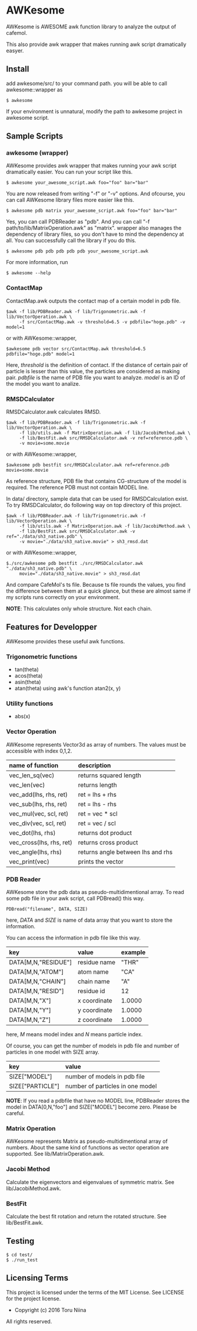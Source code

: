AWKesome
====

AWKesome is AWESOME awk function library to analyze the output of cafemol.

This also provide awk wrapper that makes running awk script dramatically easyer.

## Install

add awkesome/src/ to your command path. you will be able to call
awkesome::wrapper as

    $ awkesome 

If your environment is unnatural, modify the path to awkesome project in awkesome script.

## Sample Scripts

### awkesome (wrapper)
AWKesome provides awk wrapper that makes running your awk script dramatically
easier. You can run your script like this.

    $ awkesome your_awesome_script.awk foo="foo" bar="bar"

You are now released from writing "-f" or "-v" options. And ofcourse, you can 
call AWKesome library files more easier like this.

    $ awkesome pdb matrix your_awesome_script.awk foo="foo" bar="bar"

Yes, you can call PDBReader as "pdb". And you can call
"-f path/to/lib/MatrixOperation.awk" as "matrix". wrapper also manages the
dependency of library files, so you don't have to mind the dependency at all.
You can successfully call the library if you do this.

    $ awkesome pdb pdb pdb pdb pdb your_awesome_script.awk

For more information, run

    $ awkesome --help

### ContactMap
ContactMap.awk outputs the contact map of a certain model in pdb file.

    $awk -f lib/PDBReader.awk -f lib/Trigonometric.awk -f lib/VectorOperation.awk \
         -f src/ContactMap.awk -v threshold=6.5 -v pdbfile="hoge.pdb" -v model=1

or with AWKesome::wrapper,

    $awkesome pdb vector src/ContactMap.awk threshold=6.5 pdbfile="hoge.pdb" model=1

Here, _threshold_ is the definition of contact. If the distance of certain pair
of particle is lesser than this value, the particles are considered as making
pair.
_pdbfile_ is the name of PDB file you want to analyze.
_model_ is an ID of the model you want to analize.

### RMSDCalculator
RMSDCalculator.awk calculates RMSD.

    $awk -f lib/PDBReader.awk -f lib/Trigonometric.awk -f lib/VectorOperation.awk \
         -f lib/utils.awk -f MatrixOperation.awk -f lib/JacobiMethod.awk \
         -f lib/BestFit.awk src/RMSDCalculator.awk -v ref=reference.pdb \
         -v movie=some.movie

or with AWKesome::wrapper,

    $awkesome pdb bestfit src/RMSDCalculator.awk ref=reference.pdb movie=some.movie


As reference structure, PDB file that contains CG-structure of the model is
required.
The reference PDB must not contain MODEL line.

In data/ directory, sample data that can be used for RMSDCalculation exist.
To try RMSDCalculator, do following way on top directory of this project.

    $awk -f lib/PDBReader.awk -f lib/Trigonometric.awk -f lib/VectorOperation.awk \
         -f lib/utils.awk -f MatrixOperation.awk -f lib/JacobiMethod.awk \
         -f lib/BestFit.awk src/RMSDCalculator.awk -v ref="./data/sh3_native.pdb" \
         -v movie="./data/sh3_native.movie" > sh3_rmsd.dat

or with AWKesome::wrapper,

    $./src/awkesome pdb bestfit ./src/RMSDCalculator.awk "./data/sh3_native.pdb" \
         movie="./data/sh3_native.movie" > sh3_rmsd.dat

And compare CafeMol's ts file.
Because ts file rounds the values, you find the difference between them at
a quick glance, but these are almost same if my scripts runs correctly on
your environment.

__NOTE__: This calculates only whole structure. Not each chain.

## Features for Developper

AWKesome provides these useful awk functions.

### Trigonometric functions
- tan(theta)
- acos(theta)
- asin(theta)
- atan(theta)
using awk's function atan2(x, y)

### Utility functions
- abs(x)

### Vector Operation
AWKesome represents Vector3d as array of numbers. The values must be accessible
with index 0,1,2.

| name of function          | description                       |
|:--------------------------|:----------------------------------|
| vec\_len\_sq(vec)         | returns squared length            |
| vec\_len(vec)             | returns length                    |
| vec\_add(lhs, rhs, ret)   | ret = lhs + rhs                   |
| vec\_sub(lhs, rhs, ret)   | ret = lhs - rhs                   |
| vec\_mul(vec, scl, ret)   | ret = vec * scl                   |
| vec\_div(vec, scl, ret)   | ret = vec / scl                   |
| vec\_dot(lhs, rhs)        | returns dot product               |
| vec\_cross(lhs, rhs, ret) | returns cross product             |
| vec\_angle(lhs, rhs)      | returns angle between lhs and rhs |
| vec\_print(vec)           | prints the vector                 |

### PDB Reader
AWKesome store the pdb data as pseudo-multidimentional array.
To read some pdb file in your awk script, call PDBread() this way.

    PDBread("filename", DATA, SIZE)

here, _DATA_ and _SIZE_ is name of data array that you want to store the information.

You can access the information in pdb file like this way.

| key                 | value        | example |
|:--------------------|:-------------|:--------|
| DATA[M,N,"RESIDUE"] | residue name | "THR"   |
| DATA[M,N,"ATOM"]    | atom name    | "CA"    |
| DATA[M,N,"CHAIN"]   | chain name   | "A"     |
| DATA[M,N,"RESID"]   | residue id   | 12      |
| DATA[M,N,"X"]       | x coordinate | 1.0000  |
| DATA[M,N,"Y"]       | y coordinate | 1.0000  |
| DATA[M,N,"Z"]       | z coordinate | 1.0000  |

here, _M_ means model index and _N_ means particle index.

Of course, you can get the number of models in pdb file and
number of particles in one model with SIZE array.

| key              | value                            |
|:-----------------|:---------------------------------|
| SIZE["MODEL"]    | number of models in pdb file     |
| SIZE["PARTICLE"] | number of particles in one model |

__NOTE__: If you read a pdbfile that have no MODEL line, PDBReader stores the
model in DATA[0,N,"foo"] and SIZE["MODEL"] become zero. Please be careful.

### Matrix Operation
AWKesome represents Matrix as pseudo-multidimentional array of numbers.
About the same kind of functions as vector operation are supported.
See lib/MatrixOperation.awk.

### Jacobi Method
Calculate the eigenvectors and eigenvalues of symmetric matrix.
See lib/JacobiMethod.awk.

### BestFit
Calculate the best fit rotation and return the rotated structure.
See lib/BestFit.awk.

## Testing

    $ cd test/
    $ ./run_test

## Licensing Terms
This project is licensed under the terms of the MIT License.
See LICENSE for the project license.

- Copyright (c) 2016 Toru Niina

All rights reserved.

